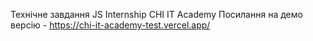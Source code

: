 Технічне завдання JS Internship CHI IT Academy
Посилання на демо версію - https://chi-it-academy-test.vercel.app/
